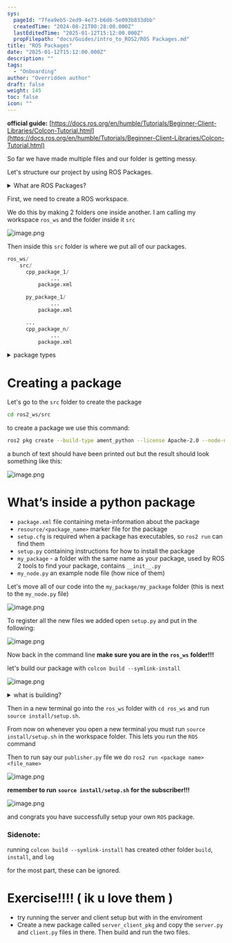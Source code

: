 ```yaml
---
sys:
  pageId: "7fea9eb5-2ed9-4e73-b6d6-5e093b833dbb"
  createdTime: "2024-08-21T00:28:00.000Z"
  lastEditedTime: "2025-01-12T15:12:00.000Z"
  propFilepath: "docs/Guides/intro_to_ROS2/ROS Packages.md"
title: "ROS Packages"
date: "2025-01-12T15:12:00.000Z"
description: ""
tags:
  - "Onboarding"
author: "Overridden author"
draft: false
weight: 145
toc: false
icon: ""
---
```


**official guide:** [https://docs.ros.org/en/humble/Tutorials/Beginner-Client-Libraries/Colcon-Tutorial.html](https://docs.ros.org/en/humble/Tutorials/Beginner-Client-Libraries/Colcon-Tutorial.html)

So far we have made multiple files and our folder is getting messy.

Let's structure our project by using ROS Packages.

<details>

<summary>What are ROS Packages?</summary>

ROS Packages are, as the name implies, packages of code that are highly sharable between ROS developers.

They consist of a folder, `package.xml` file, and source code

```python
      cpp_package_1/
		      ... imagine much code files here ..
          package.xml
```

</details>

First, we need to create a ROS workspace.

We do this by making 2 folders one inside another. I am calling my workspace `ros_ws` and the folder inside it `src`

![image.png](https://prod-files-secure.s3.us-west-2.amazonaws.com/d518164a-d88e-44d1-a4ee-3adb3bd8bce0/70706947-fd18-4537-a67b-e12946812d31/image.png?X-Amz-Algorithm=AWS4-HMAC-SHA256&X-Amz-Content-Sha256=UNSIGNED-PAYLOAD&X-Amz-Credential=ASIAZI2LB46672P5TSCZ%2F20250316%2Fus-west-2%2Fs3%2Faws4_request&X-Amz-Date=20250316T070725Z&X-Amz-Expires=3600&X-Amz-Security-Token=IQoJb3JpZ2luX2VjEM%2F%2F%2F%2F%2F%2F%2F%2F%2F%2F%2FwEaCXVzLXdlc3QtMiJHMEUCIFFx7eGwFjMcgVpEIxjZXrqiL4UoiQG1Lf60fx%2FCQEmZAiEAqVsgmbq7lHzQ%2FTPlSv07QCnlPwaZU0VicR0Ku80%2F2x8q%2FwMIKBAAGgw2Mzc0MjMxODM4MDUiDN41PtkBHVuzIMfWkyrcA%2Ba3%2BzdLSpjN7gARm8egYqNog1j1TFtj5DaXL09qfS4k03t2wEmJEcGm1N4Xf0Tyc6G2aNIVfe5G0KwhkzzC812Atgeca8f3vWK2VrPxjogVKfLlDb2Yp9bqjgURPvn0fZZPcMm6ePTRrXpA4QlZxsQCmHaVIf1ioOJwHXHUMLrmCXaD0U%2BdngamQbMatoXzOKuUtc%2BfRTsdM9xiVER7Jlu0sFZB%2FuG1uwSSwp0gsFqNnBdQ46dT5TPa%2Fmtix0dw21JFxHKu6oPdaOZ3a8nJkcS0wr0pem44fgLcC%2B3hoY9AB%2FlLDksTiVR2968IKkrUC2gs9og%2B%2FZZjsuMDmwna7J%2BqoGR5SfbN%2FFfSSt%2FeD%2BS8oq6NIVDgdKStZB%2BEKxfeGZ5So6spO23vy1TNVn2jrc9UJf6KwiTGZZeFyUKrVgZuuLRhvKDSVP8tpiry8sAuMBoAjPjeDsUfJm3psw4N%2Fg2B4kpVBlUYo4Bk1WDp0%2FsTWksCOlccsafxze0C9hoKVd4yGZYJ4sMgWio779VRptwyJqWaPJJ7XO4%2BvMpGDGBOfT0dZUKV7aDT76Xjo294q3luVYTjPzWTyB150kxtX7koVBI5IuqDjAXza51Og0qL%2Bg68tLW4obi4NL%2BnMK7q2b4GOqUBIeD1rO%2FoH7Ghd8npSUxoVmUBFU6rGGTAUxsuOMmCqvyMFbj3lTtM56s8WfUUbVzsrE5abUGl4SwyOZ3rsQv1o9kONbfgnoeqG5hcayUtsGhTjNfVjekXLCweKd9bzC63vREEzDXop%2BheRTOzKDZyZJLOaRGgIp6p4u0FFbtiz7rPkNFj0NFvI4Sjbh5kRFi9HBxgXWt4zDZPlvjN9iy5qhNQzAXt&X-Amz-Signature=a2572d213e8abbe4cb2455e30c3dad4984cfe6a2809126c3f40ecc10b98a9a88&X-Amz-SignedHeaders=host&x-id=GetObject)

Then inside this `src` folder is where we put all of our packages.

```python
ros_ws/
    src/
      cpp_package_1/
		      ...
          package.xml

      py_package_1/
		      ...
          package.xml

      ...
      cpp_package_n/
		      ...
          package.xml

```

<details>

<summary>package types</summary>

packages can be either `C++` or python.

the intern file structure is different for each but for this guide we will stick to creating python packages

</details>

# Creating a package

Let's go to the `src` folder to create the package

```bash
cd ros2_ws/src
```

to create a package we use this command:

```bash
ros2 pkg create --build-type ament_python --license Apache-2.0 --node-name my_node my_package
```

a bunch of text should have been printed out but the result should look something like this:

![image.png](https://prod-files-secure.s3.us-west-2.amazonaws.com/d518164a-d88e-44d1-a4ee-3adb3bd8bce0/e6cf1e3f-8512-4a3e-b131-079f800bf3e8/image.png?X-Amz-Algorithm=AWS4-HMAC-SHA256&X-Amz-Content-Sha256=UNSIGNED-PAYLOAD&X-Amz-Credential=ASIAZI2LB46672P5TSCZ%2F20250316%2Fus-west-2%2Fs3%2Faws4_request&X-Amz-Date=20250316T070725Z&X-Amz-Expires=3600&X-Amz-Security-Token=IQoJb3JpZ2luX2VjEM%2F%2F%2F%2F%2F%2F%2F%2F%2F%2F%2FwEaCXVzLXdlc3QtMiJHMEUCIFFx7eGwFjMcgVpEIxjZXrqiL4UoiQG1Lf60fx%2FCQEmZAiEAqVsgmbq7lHzQ%2FTPlSv07QCnlPwaZU0VicR0Ku80%2F2x8q%2FwMIKBAAGgw2Mzc0MjMxODM4MDUiDN41PtkBHVuzIMfWkyrcA%2Ba3%2BzdLSpjN7gARm8egYqNog1j1TFtj5DaXL09qfS4k03t2wEmJEcGm1N4Xf0Tyc6G2aNIVfe5G0KwhkzzC812Atgeca8f3vWK2VrPxjogVKfLlDb2Yp9bqjgURPvn0fZZPcMm6ePTRrXpA4QlZxsQCmHaVIf1ioOJwHXHUMLrmCXaD0U%2BdngamQbMatoXzOKuUtc%2BfRTsdM9xiVER7Jlu0sFZB%2FuG1uwSSwp0gsFqNnBdQ46dT5TPa%2Fmtix0dw21JFxHKu6oPdaOZ3a8nJkcS0wr0pem44fgLcC%2B3hoY9AB%2FlLDksTiVR2968IKkrUC2gs9og%2B%2FZZjsuMDmwna7J%2BqoGR5SfbN%2FFfSSt%2FeD%2BS8oq6NIVDgdKStZB%2BEKxfeGZ5So6spO23vy1TNVn2jrc9UJf6KwiTGZZeFyUKrVgZuuLRhvKDSVP8tpiry8sAuMBoAjPjeDsUfJm3psw4N%2Fg2B4kpVBlUYo4Bk1WDp0%2FsTWksCOlccsafxze0C9hoKVd4yGZYJ4sMgWio779VRptwyJqWaPJJ7XO4%2BvMpGDGBOfT0dZUKV7aDT76Xjo294q3luVYTjPzWTyB150kxtX7koVBI5IuqDjAXza51Og0qL%2Bg68tLW4obi4NL%2BnMK7q2b4GOqUBIeD1rO%2FoH7Ghd8npSUxoVmUBFU6rGGTAUxsuOMmCqvyMFbj3lTtM56s8WfUUbVzsrE5abUGl4SwyOZ3rsQv1o9kONbfgnoeqG5hcayUtsGhTjNfVjekXLCweKd9bzC63vREEzDXop%2BheRTOzKDZyZJLOaRGgIp6p4u0FFbtiz7rPkNFj0NFvI4Sjbh5kRFi9HBxgXWt4zDZPlvjN9iy5qhNQzAXt&X-Amz-Signature=ad826dea86cb290756bc13bdc70d824791060c30061b9f07d57842edc2d141b7&X-Amz-SignedHeaders=host&x-id=GetObject)

# What’s inside a python package

- `package.xml` file containing meta-information about the package
- `resource/<package_name>` marker file for the package
- `setup.cfg` is required when a package has executables, so `ros2 run` can find them
- `setup.py` containing instructions for how to install the package
- `my_package` - a folder with the same name as your package, used by ROS 2 tools to find your package, contains `__init__.py`
- `my_node.py` an example node file (how nice of them)

Let's move all of our code into the `my_package/my_package` folder (this is next to the `my_node.py` file)

![image.png](https://prod-files-secure.s3.us-west-2.amazonaws.com/d518164a-d88e-44d1-a4ee-3adb3bd8bce0/9ce58f11-0da9-4d3e-b86d-506a9685d378/image.png?X-Amz-Algorithm=AWS4-HMAC-SHA256&X-Amz-Content-Sha256=UNSIGNED-PAYLOAD&X-Amz-Credential=ASIAZI2LB46672P5TSCZ%2F20250316%2Fus-west-2%2Fs3%2Faws4_request&X-Amz-Date=20250316T070725Z&X-Amz-Expires=3600&X-Amz-Security-Token=IQoJb3JpZ2luX2VjEM%2F%2F%2F%2F%2F%2F%2F%2F%2F%2F%2FwEaCXVzLXdlc3QtMiJHMEUCIFFx7eGwFjMcgVpEIxjZXrqiL4UoiQG1Lf60fx%2FCQEmZAiEAqVsgmbq7lHzQ%2FTPlSv07QCnlPwaZU0VicR0Ku80%2F2x8q%2FwMIKBAAGgw2Mzc0MjMxODM4MDUiDN41PtkBHVuzIMfWkyrcA%2Ba3%2BzdLSpjN7gARm8egYqNog1j1TFtj5DaXL09qfS4k03t2wEmJEcGm1N4Xf0Tyc6G2aNIVfe5G0KwhkzzC812Atgeca8f3vWK2VrPxjogVKfLlDb2Yp9bqjgURPvn0fZZPcMm6ePTRrXpA4QlZxsQCmHaVIf1ioOJwHXHUMLrmCXaD0U%2BdngamQbMatoXzOKuUtc%2BfRTsdM9xiVER7Jlu0sFZB%2FuG1uwSSwp0gsFqNnBdQ46dT5TPa%2Fmtix0dw21JFxHKu6oPdaOZ3a8nJkcS0wr0pem44fgLcC%2B3hoY9AB%2FlLDksTiVR2968IKkrUC2gs9og%2B%2FZZjsuMDmwna7J%2BqoGR5SfbN%2FFfSSt%2FeD%2BS8oq6NIVDgdKStZB%2BEKxfeGZ5So6spO23vy1TNVn2jrc9UJf6KwiTGZZeFyUKrVgZuuLRhvKDSVP8tpiry8sAuMBoAjPjeDsUfJm3psw4N%2Fg2B4kpVBlUYo4Bk1WDp0%2FsTWksCOlccsafxze0C9hoKVd4yGZYJ4sMgWio779VRptwyJqWaPJJ7XO4%2BvMpGDGBOfT0dZUKV7aDT76Xjo294q3luVYTjPzWTyB150kxtX7koVBI5IuqDjAXza51Og0qL%2Bg68tLW4obi4NL%2BnMK7q2b4GOqUBIeD1rO%2FoH7Ghd8npSUxoVmUBFU6rGGTAUxsuOMmCqvyMFbj3lTtM56s8WfUUbVzsrE5abUGl4SwyOZ3rsQv1o9kONbfgnoeqG5hcayUtsGhTjNfVjekXLCweKd9bzC63vREEzDXop%2BheRTOzKDZyZJLOaRGgIp6p4u0FFbtiz7rPkNFj0NFvI4Sjbh5kRFi9HBxgXWt4zDZPlvjN9iy5qhNQzAXt&X-Amz-Signature=7686df0c7512716a1505b580d4b56ab7837aab4dfa0edf27708db61c394ed57c&X-Amz-SignedHeaders=host&x-id=GetObject)

To register all the new files we added open `setup.py` and put in the following:

![image.png](https://prod-files-secure.s3.us-west-2.amazonaws.com/d518164a-d88e-44d1-a4ee-3adb3bd8bce0/1cd7c262-4cae-4496-9d75-c178537d24a2/image.png?X-Amz-Algorithm=AWS4-HMAC-SHA256&X-Amz-Content-Sha256=UNSIGNED-PAYLOAD&X-Amz-Credential=ASIAZI2LB46672P5TSCZ%2F20250316%2Fus-west-2%2Fs3%2Faws4_request&X-Amz-Date=20250316T070725Z&X-Amz-Expires=3600&X-Amz-Security-Token=IQoJb3JpZ2luX2VjEM%2F%2F%2F%2F%2F%2F%2F%2F%2F%2F%2FwEaCXVzLXdlc3QtMiJHMEUCIFFx7eGwFjMcgVpEIxjZXrqiL4UoiQG1Lf60fx%2FCQEmZAiEAqVsgmbq7lHzQ%2FTPlSv07QCnlPwaZU0VicR0Ku80%2F2x8q%2FwMIKBAAGgw2Mzc0MjMxODM4MDUiDN41PtkBHVuzIMfWkyrcA%2Ba3%2BzdLSpjN7gARm8egYqNog1j1TFtj5DaXL09qfS4k03t2wEmJEcGm1N4Xf0Tyc6G2aNIVfe5G0KwhkzzC812Atgeca8f3vWK2VrPxjogVKfLlDb2Yp9bqjgURPvn0fZZPcMm6ePTRrXpA4QlZxsQCmHaVIf1ioOJwHXHUMLrmCXaD0U%2BdngamQbMatoXzOKuUtc%2BfRTsdM9xiVER7Jlu0sFZB%2FuG1uwSSwp0gsFqNnBdQ46dT5TPa%2Fmtix0dw21JFxHKu6oPdaOZ3a8nJkcS0wr0pem44fgLcC%2B3hoY9AB%2FlLDksTiVR2968IKkrUC2gs9og%2B%2FZZjsuMDmwna7J%2BqoGR5SfbN%2FFfSSt%2FeD%2BS8oq6NIVDgdKStZB%2BEKxfeGZ5So6spO23vy1TNVn2jrc9UJf6KwiTGZZeFyUKrVgZuuLRhvKDSVP8tpiry8sAuMBoAjPjeDsUfJm3psw4N%2Fg2B4kpVBlUYo4Bk1WDp0%2FsTWksCOlccsafxze0C9hoKVd4yGZYJ4sMgWio779VRptwyJqWaPJJ7XO4%2BvMpGDGBOfT0dZUKV7aDT76Xjo294q3luVYTjPzWTyB150kxtX7koVBI5IuqDjAXza51Og0qL%2Bg68tLW4obi4NL%2BnMK7q2b4GOqUBIeD1rO%2FoH7Ghd8npSUxoVmUBFU6rGGTAUxsuOMmCqvyMFbj3lTtM56s8WfUUbVzsrE5abUGl4SwyOZ3rsQv1o9kONbfgnoeqG5hcayUtsGhTjNfVjekXLCweKd9bzC63vREEzDXop%2BheRTOzKDZyZJLOaRGgIp6p4u0FFbtiz7rPkNFj0NFvI4Sjbh5kRFi9HBxgXWt4zDZPlvjN9iy5qhNQzAXt&X-Amz-Signature=4f030ddd7da0949bbb90e88ec74c377129c10ff7d0e4a42d33089dffa0076d81&X-Amz-SignedHeaders=host&x-id=GetObject)

Now back in the command line **make sure you are in the** **`ros_ws`** **folder!!!**

let's build our package with `colcon build --symlink-install`

![image.png](https://prod-files-secure.s3.us-west-2.amazonaws.com/d518164a-d88e-44d1-a4ee-3adb3bd8bce0/2f2a0d27-b173-48fd-b189-5f5c0ce65619/image.png?X-Amz-Algorithm=AWS4-HMAC-SHA256&X-Amz-Content-Sha256=UNSIGNED-PAYLOAD&X-Amz-Credential=ASIAZI2LB46672P5TSCZ%2F20250316%2Fus-west-2%2Fs3%2Faws4_request&X-Amz-Date=20250316T070725Z&X-Amz-Expires=3600&X-Amz-Security-Token=IQoJb3JpZ2luX2VjEM%2F%2F%2F%2F%2F%2F%2F%2F%2F%2F%2FwEaCXVzLXdlc3QtMiJHMEUCIFFx7eGwFjMcgVpEIxjZXrqiL4UoiQG1Lf60fx%2FCQEmZAiEAqVsgmbq7lHzQ%2FTPlSv07QCnlPwaZU0VicR0Ku80%2F2x8q%2FwMIKBAAGgw2Mzc0MjMxODM4MDUiDN41PtkBHVuzIMfWkyrcA%2Ba3%2BzdLSpjN7gARm8egYqNog1j1TFtj5DaXL09qfS4k03t2wEmJEcGm1N4Xf0Tyc6G2aNIVfe5G0KwhkzzC812Atgeca8f3vWK2VrPxjogVKfLlDb2Yp9bqjgURPvn0fZZPcMm6ePTRrXpA4QlZxsQCmHaVIf1ioOJwHXHUMLrmCXaD0U%2BdngamQbMatoXzOKuUtc%2BfRTsdM9xiVER7Jlu0sFZB%2FuG1uwSSwp0gsFqNnBdQ46dT5TPa%2Fmtix0dw21JFxHKu6oPdaOZ3a8nJkcS0wr0pem44fgLcC%2B3hoY9AB%2FlLDksTiVR2968IKkrUC2gs9og%2B%2FZZjsuMDmwna7J%2BqoGR5SfbN%2FFfSSt%2FeD%2BS8oq6NIVDgdKStZB%2BEKxfeGZ5So6spO23vy1TNVn2jrc9UJf6KwiTGZZeFyUKrVgZuuLRhvKDSVP8tpiry8sAuMBoAjPjeDsUfJm3psw4N%2Fg2B4kpVBlUYo4Bk1WDp0%2FsTWksCOlccsafxze0C9hoKVd4yGZYJ4sMgWio779VRptwyJqWaPJJ7XO4%2BvMpGDGBOfT0dZUKV7aDT76Xjo294q3luVYTjPzWTyB150kxtX7koVBI5IuqDjAXza51Og0qL%2Bg68tLW4obi4NL%2BnMK7q2b4GOqUBIeD1rO%2FoH7Ghd8npSUxoVmUBFU6rGGTAUxsuOMmCqvyMFbj3lTtM56s8WfUUbVzsrE5abUGl4SwyOZ3rsQv1o9kONbfgnoeqG5hcayUtsGhTjNfVjekXLCweKd9bzC63vREEzDXop%2BheRTOzKDZyZJLOaRGgIp6p4u0FFbtiz7rPkNFj0NFvI4Sjbh5kRFi9HBxgXWt4zDZPlvjN9iy5qhNQzAXt&X-Amz-Signature=b3f76f02c35f07a620085547c39cca9c9723bcbaf272757a48a1e65c4adae88e&X-Amz-SignedHeaders=host&x-id=GetObject)

<details>

<summary>what is building?</summary>

if you are a CS major at Rose-Hulman you will learn the answer to this in CSSE132

but TLDR; is it combines all the code files into one program that can be run easily 

</details>

Then in a new terminal go into the `ros_ws` folder with `cd ros_ws` and run `source install/setup.sh`. 

From now on whenever you open a new terminal you must run `source install/setup.sh` in the workspace folder. This lets you run the `ROS` command

Then to run say our `publisher.py` file we do `ros2 run <package name> <file_name>`

![image.png](https://prod-files-secure.s3.us-west-2.amazonaws.com/d518164a-d88e-44d1-a4ee-3adb3bd8bce0/4f4b1219-3a44-4632-aa0a-ce3471699f59/image.png?X-Amz-Algorithm=AWS4-HMAC-SHA256&X-Amz-Content-Sha256=UNSIGNED-PAYLOAD&X-Amz-Credential=ASIAZI2LB46672P5TSCZ%2F20250316%2Fus-west-2%2Fs3%2Faws4_request&X-Amz-Date=20250316T070725Z&X-Amz-Expires=3600&X-Amz-Security-Token=IQoJb3JpZ2luX2VjEM%2F%2F%2F%2F%2F%2F%2F%2F%2F%2F%2FwEaCXVzLXdlc3QtMiJHMEUCIFFx7eGwFjMcgVpEIxjZXrqiL4UoiQG1Lf60fx%2FCQEmZAiEAqVsgmbq7lHzQ%2FTPlSv07QCnlPwaZU0VicR0Ku80%2F2x8q%2FwMIKBAAGgw2Mzc0MjMxODM4MDUiDN41PtkBHVuzIMfWkyrcA%2Ba3%2BzdLSpjN7gARm8egYqNog1j1TFtj5DaXL09qfS4k03t2wEmJEcGm1N4Xf0Tyc6G2aNIVfe5G0KwhkzzC812Atgeca8f3vWK2VrPxjogVKfLlDb2Yp9bqjgURPvn0fZZPcMm6ePTRrXpA4QlZxsQCmHaVIf1ioOJwHXHUMLrmCXaD0U%2BdngamQbMatoXzOKuUtc%2BfRTsdM9xiVER7Jlu0sFZB%2FuG1uwSSwp0gsFqNnBdQ46dT5TPa%2Fmtix0dw21JFxHKu6oPdaOZ3a8nJkcS0wr0pem44fgLcC%2B3hoY9AB%2FlLDksTiVR2968IKkrUC2gs9og%2B%2FZZjsuMDmwna7J%2BqoGR5SfbN%2FFfSSt%2FeD%2BS8oq6NIVDgdKStZB%2BEKxfeGZ5So6spO23vy1TNVn2jrc9UJf6KwiTGZZeFyUKrVgZuuLRhvKDSVP8tpiry8sAuMBoAjPjeDsUfJm3psw4N%2Fg2B4kpVBlUYo4Bk1WDp0%2FsTWksCOlccsafxze0C9hoKVd4yGZYJ4sMgWio779VRptwyJqWaPJJ7XO4%2BvMpGDGBOfT0dZUKV7aDT76Xjo294q3luVYTjPzWTyB150kxtX7koVBI5IuqDjAXza51Og0qL%2Bg68tLW4obi4NL%2BnMK7q2b4GOqUBIeD1rO%2FoH7Ghd8npSUxoVmUBFU6rGGTAUxsuOMmCqvyMFbj3lTtM56s8WfUUbVzsrE5abUGl4SwyOZ3rsQv1o9kONbfgnoeqG5hcayUtsGhTjNfVjekXLCweKd9bzC63vREEzDXop%2BheRTOzKDZyZJLOaRGgIp6p4u0FFbtiz7rPkNFj0NFvI4Sjbh5kRFi9HBxgXWt4zDZPlvjN9iy5qhNQzAXt&X-Amz-Signature=b6a3bb72235e637c51f9c4d9b40d5d7c44466fa98a4b4690715b1774e8c890c3&X-Amz-SignedHeaders=host&x-id=GetObject)

**remember to run** **`source install/setup.sh`** **for the subscriber!!!**

![image.png](https://prod-files-secure.s3.us-west-2.amazonaws.com/d518164a-d88e-44d1-a4ee-3adb3bd8bce0/02121119-dad4-49ec-8356-c956108b4243/image.png?X-Amz-Algorithm=AWS4-HMAC-SHA256&X-Amz-Content-Sha256=UNSIGNED-PAYLOAD&X-Amz-Credential=ASIAZI2LB46672P5TSCZ%2F20250316%2Fus-west-2%2Fs3%2Faws4_request&X-Amz-Date=20250316T070725Z&X-Amz-Expires=3600&X-Amz-Security-Token=IQoJb3JpZ2luX2VjEM%2F%2F%2F%2F%2F%2F%2F%2F%2F%2F%2FwEaCXVzLXdlc3QtMiJHMEUCIFFx7eGwFjMcgVpEIxjZXrqiL4UoiQG1Lf60fx%2FCQEmZAiEAqVsgmbq7lHzQ%2FTPlSv07QCnlPwaZU0VicR0Ku80%2F2x8q%2FwMIKBAAGgw2Mzc0MjMxODM4MDUiDN41PtkBHVuzIMfWkyrcA%2Ba3%2BzdLSpjN7gARm8egYqNog1j1TFtj5DaXL09qfS4k03t2wEmJEcGm1N4Xf0Tyc6G2aNIVfe5G0KwhkzzC812Atgeca8f3vWK2VrPxjogVKfLlDb2Yp9bqjgURPvn0fZZPcMm6ePTRrXpA4QlZxsQCmHaVIf1ioOJwHXHUMLrmCXaD0U%2BdngamQbMatoXzOKuUtc%2BfRTsdM9xiVER7Jlu0sFZB%2FuG1uwSSwp0gsFqNnBdQ46dT5TPa%2Fmtix0dw21JFxHKu6oPdaOZ3a8nJkcS0wr0pem44fgLcC%2B3hoY9AB%2FlLDksTiVR2968IKkrUC2gs9og%2B%2FZZjsuMDmwna7J%2BqoGR5SfbN%2FFfSSt%2FeD%2BS8oq6NIVDgdKStZB%2BEKxfeGZ5So6spO23vy1TNVn2jrc9UJf6KwiTGZZeFyUKrVgZuuLRhvKDSVP8tpiry8sAuMBoAjPjeDsUfJm3psw4N%2Fg2B4kpVBlUYo4Bk1WDp0%2FsTWksCOlccsafxze0C9hoKVd4yGZYJ4sMgWio779VRptwyJqWaPJJ7XO4%2BvMpGDGBOfT0dZUKV7aDT76Xjo294q3luVYTjPzWTyB150kxtX7koVBI5IuqDjAXza51Og0qL%2Bg68tLW4obi4NL%2BnMK7q2b4GOqUBIeD1rO%2FoH7Ghd8npSUxoVmUBFU6rGGTAUxsuOMmCqvyMFbj3lTtM56s8WfUUbVzsrE5abUGl4SwyOZ3rsQv1o9kONbfgnoeqG5hcayUtsGhTjNfVjekXLCweKd9bzC63vREEzDXop%2BheRTOzKDZyZJLOaRGgIp6p4u0FFbtiz7rPkNFj0NFvI4Sjbh5kRFi9HBxgXWt4zDZPlvjN9iy5qhNQzAXt&X-Amz-Signature=a4f5e57a4a36d623a947de845712bf0824d9f5a83a33c4d9b38b3b6f502984a6&X-Amz-SignedHeaders=host&x-id=GetObject)

and congrats you have successfully setup your own `ROS` package.

### Sidenote:

running `colcon build --symlink-install` has created other folder `build`, `install`, and `log`

for the most part, these can be ignored.

# Exercise!!!! ( ik u love them )

- try running the server and client setup but with in the enviroment
- Create a new package called `server_client_pkg` and copy the `server.py` and `client.py` files in there. Then build and run the two files.
